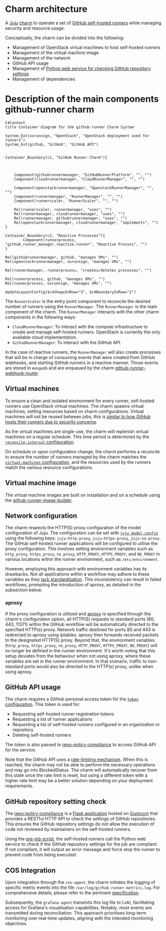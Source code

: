 # Charm architecture

A [Juju](https://juju.is/) [charm](https://juju.is/docs/olm/charmed-operators) to operate a set of [GitHub self-hosted runners](https://docs.github.com/en/actions/hosting-your-own-runners/managing-self-hosted-runners/about-self-hosted-runners) while managing security and resource usage.

Conceptually, the charm can be divided into the following:

- Management of OpenStack virtual machines to host self-hosted runners
- Management of the virtual machine image
- Management of the network
- GitHub API usage
- Management of [Python web service for checking GitHub repository settings](https://github.com/canonical/repo-policy-compliance)
- Management of dependencies

# Description of the main components github-runner charm

```mermaid
C4Context
title Container diagram for the github-runner Charm System

System_Ext(osrunnign, "OpenStack", "OpenStack deployment used for runners")
System_Ext(github, "GitHub", "GitHub API")


Container_Boundary(c1, "GitHub Runner Charm"){



    Component(githubrunnermanager, "GitHubRunnerPlatform", "", "")
    Component(cloudrunnermanager, "CloudRunnerManager", "", "")

    Component(openstackrunnermanager, "OpenstackRunnerManager", "", "")
    Component(runnermanager, "RunnerManager", "", "")
    Component(runnerscaler, "RunnerScaler", "", "")

    Rel(runnerscaler, runnermanager, "uses", "")
    Rel(runnermanager, cloudrunnermanager, "uses", "")
    Rel(runnermanager, githubrunnermanager, "uses", "")
    Rel(openstackrunnermanager, cloudrunnermanager, "implements", "")
}

Container_Boundary(c2, "Reactive Processes"){
        Component(runnerprocess, "github_runner_manager.reactive.runner", "Reactive Process", "")
}

Rel(githubrunnermanager, github, "manages VMs", "")
Rel(openstackrunnermanager, osrunnign, "manages VMs", "")

Rel(runnermanager, runnerprocess, "creates/deletes processes", "")

Rel(runnerprocess, github, "manages VMs", "")
Rel(runnerprocess, osrunnign, "manages VMs", "")

UpdateLayoutConfig($c4ShapeInRow="3", $c4BoundaryInRow="2")
```

The `RunnerScaler` is the entry point component to reconcile the desired number of runners using the `RunnerManager`.
The `RunnerManager` is the main component of the charm. The `RunnerManager` interacts with the other charm components in the following ways:
* `CloudRunnerManager`: To interact with the compute infrastructure to create and manage
  self-hosted runners. OpenStack is currently the only available cloud implementation. 
* `GithubRunnerManager`: To interact with the GitHub API.

In the case of reactive runners, the `RunnerManager` will also create processes that
will be in charge of consuming events that were created from GitHub webhooks, and starting GitHub runners in a
reactive manner. Those events are stored in `mongodb` and are enqueued by
the charm [github-runner-webhook-router](https://github.com/canonical/github-runner-webhook-router).

## Virtual machines

To ensure a clean and isolated environment for every runner, self-hosted runners use OpenStack virtual machines. The charm spawns virtual machines, setting resources based on charm configurations. Virtual machines will not be reused between jobs, this is [similar to how GitHub hosts their runners due to security concerns](https://docs.github.com/en/actions/hosting-your-own-runners/managing-self-hosted-runners/about-self-hosted-runners#self-hosted-runner-security).

As the virtual machines are single-use, the charm will replenish virtual machines on a regular schedule. This time period is determined by the [`reconcile-interval` configuration](https://charmhub.io/github-runner/configure#reconcile-interval).

On schedule or upon configuration change, the charm performs a reconcile to ensure the number of runners managed by the charm matches the [`virtual-machines` configuration](https://charmhub.io/github-runner/configure#virtual-machines), and the resources used by the runners match the various resource configurations.

## Virtual machine image

The virtual machine images are built on installation and on a schedule using the [github-runner-image-builder](https://github.com/canonical/github-runner-image-builder).

## Network configuration

The charm respects the HTTP(S) proxy configuration of the model configuration of Juju. The configuration can be set with [`juju model-config`](https://juju.is/docs/juju/juju-model-config) using the following keys: `juju-http-proxy`, `juju-https-proxy`, `juju-no-proxy`. 
The GitHub self-hosted runner applications will be configured to utilise the proxy configuration. 
This involves setting environment variables such as `http_proxy`, `https_proxy`, `no_proxy`, `HTTP_PROXY`, `HTTPS_PROXY`, and `NO_PROXY`
in various locations within the runner environment, such as `/etc/environment`.

However, employing this approach with environment variables has its drawbacks. 
Not all applications within a workflow may adhere to these variables as they 
[lack standardisation](https://about.gitlab.com/blog/2021/01/27/we-need-to-talk-no-proxy/). 
This inconsistency can result in failed workflows, prompting the introduction of aproxy, as detailed in the subsection below.

### aproxy
If the proxy configuration is utilised and [aproxy](https://github.com/canonical/aproxy) is specified through the charm's configuration option,
all HTTP(S) requests to standard ports (80, 443, 11371) within the GitHub workflow will be automatically directed 
to the specified HTTP(s) proxy. Network traffic destined for ports 80 and 443 is redirected to aproxy using iptables.
aproxy then forwards received packets to the designated HTTP(S) proxy. 
Beyond that, the environment variables (`http_proxy`, `https_proxy`, `no_proxy`, `HTTP_PROXY`, `HTTPS_PROXY`, `NO_PROXY`)
will no longer be defined  in the runner environment. 
It's worth noting that this setup deviates from the behaviour when not using aproxy, 
where these variables are set in the runner environment. In that scenario, traffic to non-standard ports 
would also be directed to the HTTP(s) proxy, unlike when using aproxy.

## GitHub API usage

The charm requires a GitHub personal access token for the [`token` configuration](https://charmhub.io/github-runner/configure#token). This token is used for:

- Requesting self-hosted runner registration tokens
- Requesting a list of runner applications
- Requesting a list of self-hosted runners configured in an organization or repository
- Deleting self-hosted runners

The token is also passed to [repo-policy-compliance](https://github.com/canonical/repo-policy-compliance) to access GitHub API for the service.

Note that the GitHub API uses a [rate-limiting mechanism](https://docs.github.com/en/rest/using-the-rest-api/rate-limits-for-the-rest-api?apiVersion=2022-11-28). When this is reached, the charm may not be able to perform the necessary operations and may go into
BlockedStatus. The charm will automatically recover from this state once the rate limit is reset, but using a different token with a higher rate limit may be a better solution depending on your deployment requirements.

## GitHub repository setting check

The [repo-policy-compliance](https://github.com/canonical/repo-policy-compliance) is a [Flask application](https://flask.palletsprojects.com/) hosted on [Gunicorn](https://gunicorn.org/) that provides a RESTful HTTP API to check the settings of GitHub repositories. This ensures the GitHub repository settings do not allow the execution of code not reviewed by maintainers on the self-hosted runners.

Using the [pre-job script](https://docs.github.com/en/actions/hosting-your-own-runners/managing-self-hosted-runners/running-scripts-before-or-after-a-job#about-pre--and-post-job-scripts), the self-hosted runners call the Python web service to check if the GitHub repository settings for the job are compliant. If not compliant, it will output an error message and force stop the runner to prevent code from being executed.

## COS Integration
Upon integration through the `cos-agent`, the charm initiates the logging of specific metric events
into the file `/var/log/github-runner-metrics.log`. For comprehensive details, please refer to the
pertinent [specification](https://discourse.charmhub.io/t/specification-isd075-github-runner-cos-integration/12084).

Subsequently, the `grafana-agent` transmits this log file to Loki, facilitating access for Grafana's visualisation capabilities.
Notably, most events are transmitted during reconciliation. This approach prioritises long-term monitoring over real-time updates, aligning with the intended monitoring objectives.